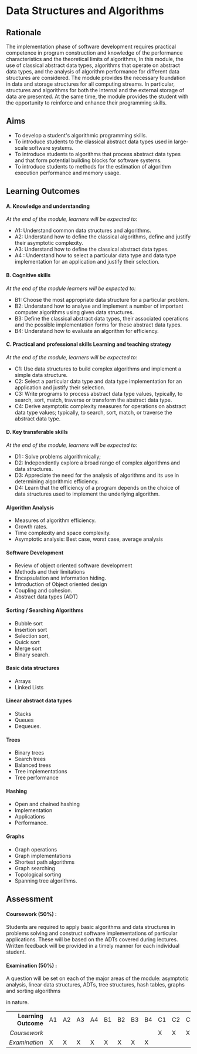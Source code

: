 # Data Structures and Algorithms

## Rationale
The implementation phase of software development requires practical competence in program construction and knowledge of the performance characteristics and the theoretical limits of algorithms, In this module, the use of classical abstract data types, algorithms that operate on abstract data types, and the analysis of algorithm performance for different data structures are considered. The module provides the necessary foundation in data and storage structures for all computing streams. In particular, structures and algorithms for both the internal and the external storage of data are presented. At the same time, the module provides the student with the opportunity to reinforce and enhance their programming skills.

## Aims
* To develop a student's algorithmic programming skills.
* To introduce students to the classical abstract data types used in large-scale software systems.
* To introduce students to algorithms that process abstract data types and that form potential building blocks for software systems.
* To introduce students to methods for the estimation of algorithm execution performance and memory usage.

## Learning Outcomes 
#### A. Knowledge and understanding
*At the end of the module, learners will be expected to:*
* A1:  Understand common data structures and algorithms.
* A2:  Understand how to define the classical algorithms, define and justify   their asymptotic complexity.
* A3: Understand how to define the classical abstract data types.
* A4 : Understand how to select a particular data type and data type implementation for an application and justify their selection.

#### B. Cognitive skills
*At the end of the module learners will be expected to:*
* B1: Choose the most appropriate data structure for a particular problem.
* B2: Understand how to analyse and implement a number of important computer algorithms using given data structures.
* B3: Define the classical abstract data types, their associated operations and the possible implementation forms for these abstract data types.
* B4: Understand how to evaluate an algorithm for efficiency.

#### C. Practical and professional skills Learning and teaching strategy
*At the end of the module, learners will be expected to:*
* C1: Use data structures to build complex algorithms and implement a simple data structure.
* C2: Select a particular data type and data type implementation for an application and justify their selection.
* C3: Write programs to process abstract data type values, typically, to search, sort, match, traverse or transform the abstract data type.
* C4: Derive asymptotic complexity measures for operations on abstract data type values; typically, to search, sort, match, or traverse the abstract data type.

#### D. Key transferable skills 
*At the end of the module, learners will be expected to:*
* D1 : Solve problems algorithmically;
* D2: Independently explore a broad range of complex algorithms and data structures.
* D3: Appreciate the need for the analysis of algorithms and its use in determining algorithmic efficiency.
* D4: Learn that the efficiency of a program depends on the choice of data structures used to implement the underlying algorithm.

#### Algorithm Analysis 
* Measures of algorithm efficiency. 
* Growth rates. 
* Time complexity and space complexity. 
* Asymptotic analysis: Best case, worst case, average analysis

#### Software Development 
* Review of object oriented software development
* Methods and their limitations
* Encapsulation and information hiding. 
* Introduction of Object oriented design
* Coupling and cohesion. 
* Abstract data types (ADT)

#### Sorting / Searching Algorithms
* Bubble sort
* Insertion sort
* Selection sort,
* Quick sort
* Merge sort
* Binary search.

#### Basic data structures
* Arrays 
* Linked Lists

#### Linear abstract data types
* Stacks
* Queues
* Dequeues. 

#### Trees
* Binary trees
* Search trees
* Balanced trees 
* Tree implementations
* Tree performance 

#### Hashing
* Open and chained hashing
* Implementation
* Applications 
* Performance. 

#### Graphs
* Graph operations
* Graph implementations
* Shortest path algorithms
* Graph searching 
* Topological sorting
* Spanning tree algorithms. 

## Assessment
#### Coursework (50%) : 
Students are required to apply basic algorithms and data structures in problems solving and construct software implementations of particular applications. These will be based on the ADTs covered during lectures. Written feedback will be provided in a timely manner for each individual student. 

#### Examination (50%) : 
A question will be set on each of the major areas of the module: asymptotic analysis, linear data structures, ADTs, tree structures, hash tables, graphs and sorting algorithms

 in nature.

|   |   |   |   |   |   |   |   |   |   |   |   |   |   |   |   |   |
|---:|---|---|---|---|---|---|---|---|---|---|---|---|---|---|---|---|
| **Learning Outcome** | A1 | A2 | A3 | A4 | B1 | B2 | B3 | B4 | C1 | C2 | C3 | C4 | D1 | D2 | D3 | D4 |
| *Coursework* |   |   |   |   |   |   |   |   | X | X | X | X | X | X | X | X | 
| *Examination* | X | X | X | X | X | X | X | X |   |   |   |   |   |   |   |   |


